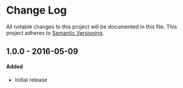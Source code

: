 # Change Log
All notable changes to this project will be documented in this file.
This project adheres to [Semantic Versioning](http://semver.org/).

## 1.0.0 - 2016-05-09
#### Added
- Initial release
